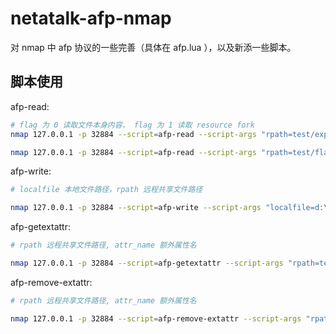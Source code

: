 # netatalk-afp-nmap
对 nmap 中 afp 协议的一些完善（具体在 afp.lua ），以及新添一些脚本。



## 脚本使用

afp-read: 

```sh
# flag 为 0 读取文件本身内容， flag 为 1 读取 resource fork 
nmap 127.0.0.1 -p 32884 --script=afp-read --script-args "rpath=test/exp,flag=1"

nmap 127.0.0.1 -p 32884 --script=afp-read --script-args "rpath=test/flag,flag=0"
```

afp-write:

```sh
# localfile 本地文件路径，rpath 远程共享文件路径

nmap 127.0.0.1 -p 32884 --script=afp-write --script-args "localfile=d:\\work\\._exp,rpath=test/exp"
```

afp-getextattr:

```sh
# rpath 远程共享文件路径, attr_name 额外属性名

nmap 127.0.0.1 -p 32884 --script=afp-getextattr --script-args "rpath=test/readexp,attr_name=org.netatalk.Metadata"

```

afp-remove-extattr:

```sh
# rpath 远程共享文件路径, attr_name 额外属性名

nmap 127.0.0.1 -p 32884 --script=afp-remove-extattr --script-args "rpath=test/readexp,attr_name=org.netatalk.Metadata"
```

